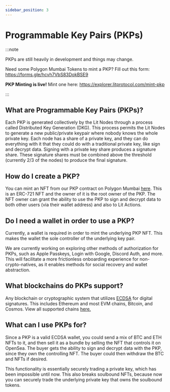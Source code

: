 ```yaml
---
sidebar_position: 3
---
```


# Programmable Key Pairs (PKPs)

:::note

PKPs are still heavily in development and things may change.

Need some Polygon Mumbai Tokens to mint a PKP? Fill out this form: https://forms.gle/hcvh7VbS83DokBSE9

**PKP Minting is live!**
Mint one here: https://explorer.litprotocol.com/mint-pkp

:::


## What are Programmable Key Pairs (PKPs)?

Each PKP is generated collectively by the Lit Nodes through a process called Distributed Key Generation (DKG). This process permits the Lit Nodes to generate a new public/private keypair where nobody knows the whole private key. Each node has a share of a private key, and they can do everything with it that they could do with a traditional private key, like sign and decrypt data. Signing with a private key share produces a signature share. These signature shares must be combined above the threshold (currently 2/3 of the nodes) to produce the final signature.

## How do I create a PKP?

You can mint an NFT from our PKP contract on Polygon Mumbai [here](https://explorer.litprotocol.com/mint-pkp). This is an ERC-721 NFT and the owner of it is the root owner of the PKP. The NFT owner can grant the ability to use the PKP to sign and decrypt data to both other users (via their wallet address) and also to Lit Actions.

## Do I need a wallet in order to use a PKP?

Currently, a wallet is required in order to mint the underlying PKP NFT. This makes the wallet the sole controller of the underlying key pair. 

We are currently working on exploring other methods of authorization for PKPs, such as Apple Passkeys, Login with Google, Discord Auth, and more. This will facilitate a more frictionless onboarding experience for non-crypto-natives, as it enables methods for social recovery and wallet abstraction. 

## What blockchains do PKPs support?

Any blockchain or cryptographic system that utilizes [ECDSA](https://blog.cloudflare.com/ecdsa-the-digital-signature-algorithm-of-a-better-internet/) for digital signatures. This includes Ethereum and most EVM chains, Bitcoin, and Cosmos. View all supported chains [here.](/Support/supportedChains#programmable-key-pairs)

## What can I use PKPs for?

Since a PKP is a valid ECDSA wallet, you could send a mix of BTC and ETH NFTs to it, and then sell it as a bundle by selling the NFT that controls it on OpenSea. The buyer gets the ability to sign and decrypt data with the PKP, since they own the controlling NFT. The buyer could then withdraw the BTC and NFTs if desired.

This functionality is essentially securely trading a private key, which has been impossible until now. This also breaks soulbound NFTs, because now you can securely trade the underlying private key that owns the soulbound tokens.
